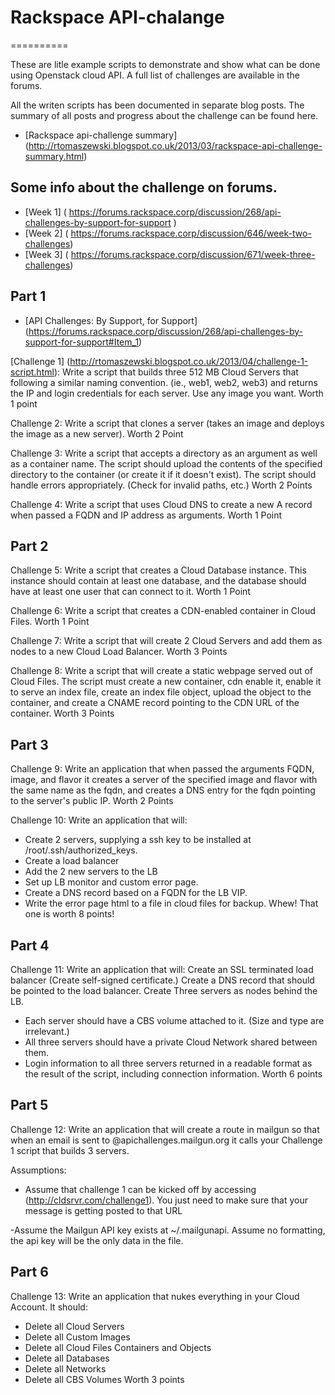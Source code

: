 # Rackspace API-chalange
==========

These are litle example scripts to demonstrate and show what can be done using Openstack cloud API. A full list of challenges are available in the forums.

All the writen scripts has been documented in separate blog posts. The summary of all posts and progress about the challenge can be found here.
* [Rackspace api-challenge summary] (http://rtomaszewski.blogspot.co.uk/2013/03/rackspace-api-challenge-summary.html)

## Some info about the challenge on forums.

* [Week 1] ( https://forums.rackspace.corp/discussion/268/api-challenges-by-support-for-support )
* [Week 2] ( https://forums.rackspace.corp/discussion/646/week-two-challenges)
* [Week 3] ( https://forums.rackspace.corp/discussion/671/week-three-challenges)
 

## Part 1

* [API Challenges: By Support, for Support] (https://forums.rackspace.corp/discussion/268/api-challenges-by-support-for-support#Item_1)

[Challenge 1] (http://rtomaszewski.blogspot.co.uk/2013/04/challenge-1-script.html): Write a script that builds three 512 MB Cloud Servers that following a similar naming convention. (ie., web1, web2, web3) and returns the IP and login credentials for each server. Use any image you want. Worth 1 point

Challenge 2: Write a script that clones a server (takes an image and deploys the image as a new server). Worth 2 Point

Challenge 3: Write a script that accepts a directory as an argument as well as a container name. The script should upload the contents of the specified directory to the container (or create it if it doesn't exist). The script should handle errors appropriately. (Check for invalid paths, etc.) Worth 2 Points

Challenge 4: Write a script that uses Cloud DNS to create a new A record when passed a FQDN and IP address as arguments. Worth 1 Point

## Part 2

Challenge 5: Write a script that creates a Cloud Database instance. This instance should contain at least one database, and the database should have at least one user that can connect to it. Worth 1 Point

Challenge 6: Write a script that creates a CDN-enabled container in Cloud Files. Worth 1 Point

Challenge 7: Write a script that will create 2 Cloud Servers and add them as nodes to a new Cloud Load Balancer. Worth 3 Points

Challenge 8: Write a script that will create a static webpage served out of Cloud Files. The script must create a new container, cdn enable it, enable it to serve an index file, create an index file object, upload the object to the container, and create a CNAME record pointing to the CDN URL of the container. Worth 3 Points

## Part 3

Challenge 9: Write an application that when passed the arguments FQDN, image, and flavor it creates a server of the specified image and flavor with the same name as the fqdn, and creates a DNS entry for the fqdn pointing to the server's public IP. Worth 2 Points

Challenge 10: Write an application that will:
- Create 2 servers, supplying a ssh key to be installed at /root/.ssh/authorized_keys.
- Create a load balancer
- Add the 2 new servers to the LB
- Set up LB monitor and custom error page. 
- Create a DNS record based on a FQDN for the LB VIP. 
- Write the error page html to a file in cloud files for backup.
Whew! That one is worth 8 points!

## Part 4

Challenge 11: Write an application that will:
Create an SSL terminated load balancer (Create self-signed certificate.)
Create a DNS record that should be pointed to the load balancer.
Create Three servers as nodes behind the LB.
- Each server should have a CBS volume attached to it. (Size and type are irrelevant.)
- All three servers should have a private Cloud Network shared between them.
- Login information to all three servers returned in a readable format as the result of the script, including connection information.
Worth 6 points

## Part 5

Challenge 12: Write an application that will create a route in mailgun so that when an email is sent to <YourSSO>@apichallenges.mailgun.org it calls your Challenge 1 script that builds 3 servers.

Assumptions: 
 - Assume that challenge 1 can be kicked off by accessing (http://cldsrvr.com/challenge1).
You just need to make sure that your message is getting posted to that URL
 
 -Assume the Mailgun API key exists at ~/.mailgunapi. 
Assume no formatting, the api key will be the only data in the file. 


## Part 6 

Challenge 13: Write an application that nukes everything in your Cloud Account. It should:
- Delete all Cloud Servers
- Delete all Custom Images
- Delete all Cloud Files Containers and Objects
- Delete all Databases
- Delete all Networks
- Delete all CBS Volumes
Worth 3 points

